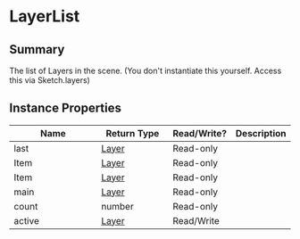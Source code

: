 
# LayerList

## Summary
The list of Layers in the scene. (You don't instantiate this yourself. Access this via Sketch.layers)


## Instance Properties

<table>
<thead><tr><th width="225">Name</th><th width="160">Return Type</th><th width="80">Read/Write?</th><th>Description</th></tr></thead>
<tbody>
<tr><td>last</td><td><a href="layer.md">Layer</a></td><td>Read-only</td><td></td></tr>
<tr><td>Item</td><td><a href="layer.md">Layer</a></td><td>Read-only</td><td></td></tr>
<tr><td>Item</td><td><a href="layer.md">Layer</a></td><td>Read-only</td><td></td></tr>
<tr><td>main</td><td><a href="layer.md">Layer</a></td><td>Read-only</td><td></td></tr>
<tr><td>count</td><td>number</td><td>Read-only</td><td></td></tr>
<tr><td>active</td><td><a href="layer.md">Layer</a></td><td>Read/Write</td><td></td></tr>
</tbody></table>




